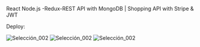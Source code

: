 React Node.js -Redux-REST API with MongoDB | Shopping API with Stripe & JWT

Deploy: 


![Selección_002](https://user-images.githubusercontent.com/101005998/219972758-ed48c929-3f4d-4368-b114-a6548da44eea.png)
![Selección_002](https://user-images.githubusercontent.com/101005998/219972830-562e306d-2b3e-4600-8a00-66cccac0c914.png)
![Selección_002](https://user-images.githubusercontent.com/101005998/219972858-ea8efa10-3f47-40c3-9d4f-087714735ec2.png)
